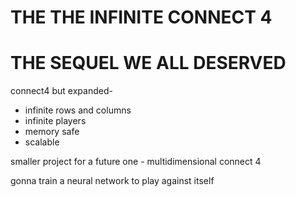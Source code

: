 # THE THE INFINITE CONNECT 4
# THE SEQUEL WE ALL DESERVED

connect4 but expanded-
- infinite rows and columns
- infinite players
- memory safe
- scalable

smaller project for a future one -
multidimensional connect 4

gonna train a neural network to play against itself
